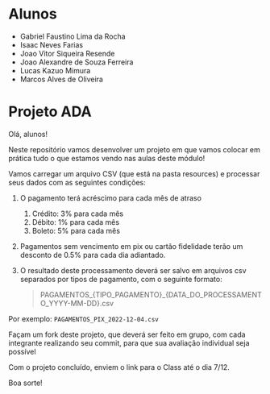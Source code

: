 # Alunos
* Gabriel Faustino Lima da Rocha
* Isaac Neves Farias
* Joao Vitor Siqueira Resende
* Joao Alexandre de Souza Ferreira
* Lucas Kazuo Mimura
* Marcos Alves de Oliveira

# Projeto ADA

Olá, alunos!

Neste repositório vamos desenvolver um projeto em que vamos colocar em prática tudo o que estamos vendo nas aulas deste módulo!

Vamos carregar um arquivo CSV (que está na pasta resources) e processar seus dados com as seguintes condições:

1. O pagamento terá acréscimo para cada mês de atraso
    1. Crédito: 3% para cada mês
    2. Débito: 1% para cada mês
    3. Boleto: 5% para cada mês

2. Pagamentos sem vencimento em pix ou cartão fidelidade terão um desconto de 0.5% para cada dia adiantado.

3. O resultado deste processamento deverá ser salvo em arquivos csv separados por tipos de pagamento, com o seguinte formato:
   >PAGAMENTOS_{TIPO_PAGAMENTO}_{DATA_DO_PROCESSAMENTO_YYYY-MM-DD}.csv

Por exemplo: `PAGAMENTOS_PIX_2022-12-04.csv`

Façam um fork deste projeto, que deverá ser feito em grupo, com cada integrante realizando seu commit, para que sua avaliação individual seja possível

Com o projeto concluído, enviem o link para o Class até o dia 7/12.

Boa sorte!
